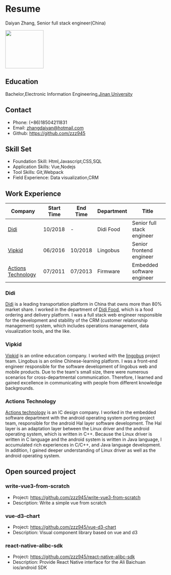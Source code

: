 # Resume
Daiyan Zhang, Senior full stack engineer(China)

<img width="120px" height="120px" src="https://user-images.githubusercontent.com/21496977/47612176-081cbb00-dab0-11e8-827c-10cd4f0bc656.jpeg">

## Education
Bachelor,Electronic Information Engineering,[Jinan University](https://english.jnu.edu.cn)

## Contact
- Phone: (+86)18504211831
- Email: zhangdaiyan@hotmail.com
- Github: https://github.com/zzz945

## Skill Set
- Foundation Skill: Html,Javascript,CSS,SQL
- Application Skills: Vue,Nodejs
- Tool Skills: Git,Webpack
- Field Experience: Data visualization,CRM

## Work Experience

| Company | Start Time | End Time | Department | Title |
| ----- | ---- | ---- | ---- | ---- |
| [Didi](https://www.didiglobal.com) | 10/2018 | - | Didi Food | Senior full stack engineer | 
| [Vipkid](https://www.vipkid.com/?vk_fromcode=US) | 06/2016 | 10/2018 | Lingobus | Senior frontend engineer |
| [Actions Technology](http://www.actions-semi.com/en/index.aspx) | 07/2011 | 07/2013 | Firmware | Embedded software engineer |

### Didi
[Didi](https://www.didiglobal.com) is a leading transportation platform in China that owns more than 80% market share. I worked in the department of [Didi Food](https://didi-food.com/en-US/), which is a food ordering and delivery platform. 
I was a full stack web engineer responsible for the development and stability of the CRM (customer relationship management) system, which includes operations management, data visualization tools, and the like. 

### Vipkid
[Vipkid](https://www.vipkid.com/?vk_fromcode=US)  is an online education company. I worked with the [lingobus](https://www.lingobus.com/) project team. Lingobus is an online Chinese-learning platform.
I was a front-end engineer responsible for the software development of lingobus web and mobile products. Due to the team's small size, there were numerous scenarios for cross-departmental communication. Therefore, I learned and gained excellence in communicating with people from different knowledge backgrounds.

### Actions Technology
[Actions technology](http://www.actions-semi.com/en/index.aspx) is an IC design company. I worked in the embedded software department with the android operating system porting project team, responsible for the android Hal layer software development. 
The Hal layer is an adaptation layer between the Linux driver and the android operating system, which is written in C++. Because the Linux driver is written in C language and the android system is written in Java language, I accumulated rich experiences in C/C++, and Java language development. In addition, I gained deeper understanding of Linux driver as well as the android operating system.

## Open sourced project
### write-vue3-from-scratch
- Project: https://github.com/zzz945/write-vue3-from-scratch
- Description: Write a simple vue from scratch

### vue-d3-chart
- Project: https://github.com/zzz945/vue-d3-chart
- Description: Visual component library based on vue and d3

### react-native-alibc-sdk
- Project: https://github.com/zzz945/react-native-alibc-sdk
- Description: Provide React Native interface for the Ali Baichuan ios/android SDK



